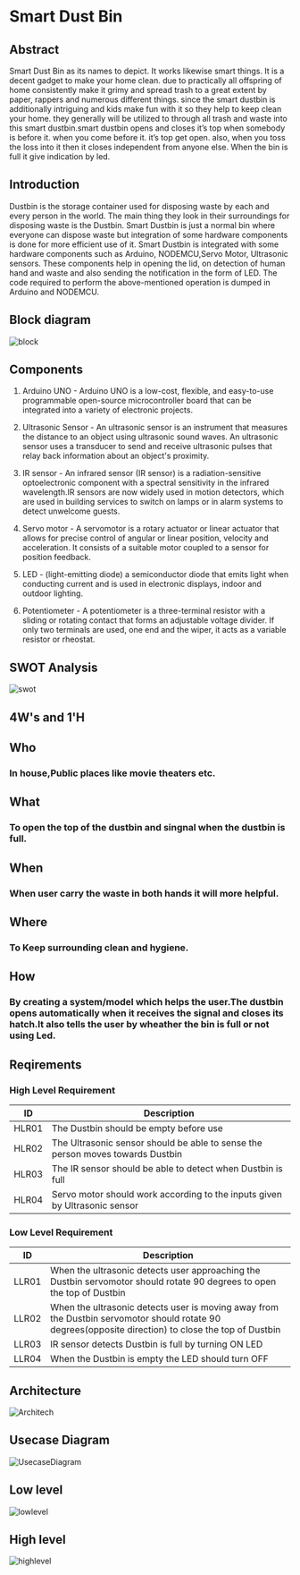 # Smart Dust Bin

## Abstract 
Smart Dust Bin as its names to depict. It works likewise smart things. It is a decent gadget to make your home clean. due to practically all offspring of home consistently make it grimy and spread trash to a great extent by paper, rappers and numerous different things. since the smart dustbin is additionally intriguing and kids make fun with it so they help to keep clean your home. they generally will be utilized to through all trash and waste into this smart dustbin.smart dustbin opens and closes it’s top when somebody is before it. when you come before it. it’s top get open. also, when you toss the loss into it then it closes independent from anyone else. When the bin is full it give indication by led.

## Introduction
Dustbin is the storage container used for disposing waste by each and every person in the world. The main thing they look in their surroundings for disposing waste is the Dustbin. Smart Dustbin is just a normal bin where everyone can dispose waste but integration of some hardware components is done for more efficient use of it. Smart Dustbin is integrated with some hardware components such as Arduino, NODEMCU,Servo Motor, Ultrasonic sensors. These components help in opening the lid, on detection of human hand and waste and also sending the notification in the form of LED. The code required to perform the above-mentioned operation is dumped in Arduino and NODEMCU.

## Block diagram
![block](https://user-images.githubusercontent.com/46933088/156998436-79fccf2a-2481-451b-ab33-a0d1edf55125.jpg)

## Components

1. Arduino UNO  - Arduino UNO is a low-cost, flexible, and easy-to-use programmable open-source microcontroller board that can be integrated into a variety of electronic projects.

2. Ultrasonic Sensor - An ultrasonic sensor is an instrument that measures the distance to an object using ultrasonic sound waves. An ultrasonic sensor uses a transducer to send and receive ultrasonic pulses that relay back information about an object's proximity.

3. IR sensor - An infrared sensor (IR sensor) is a radiation-sensitive optoelectronic component with a spectral sensitivity in the infrared wavelength.IR sensors are now widely used in motion detectors, which are used in building services to switch on lamps or in alarm systems to detect unwelcome guests.

4. Servo motor - A servomotor is a rotary actuator or linear actuator that allows for precise control of angular or linear position, velocity and acceleration. It consists of a suitable motor coupled to a sensor for position feedback.

5. LED - (light-emitting diode) a semiconductor diode that emits light when conducting current and is used in electronic displays, indoor and outdoor lighting.

6. Potentiometer - A potentiometer is a three-terminal resistor with a sliding or rotating contact that forms an adjustable voltage divider. If only two terminals are used, one end and the wiper, it acts as a variable resistor or rheostat.

## SWOT Analysis
![swot](https://user-images.githubusercontent.com/46933088/157000822-dfb7a744-7063-4b98-a572-23cb5a89e4bf.jpg)

## 4W's and 1'H
## Who
### In house,Public places like movie theaters etc.

## What
### To open the top of the dustbin and singnal when the dustbin is full.

## When
### When user carry the waste in both hands it will more helpful.

## Where
### To Keep surrounding clean and hygiene.

## How
### By creating a system/model which helps the user.The dustbin opens automatically when it receives the signal and closes its hatch.It also tells the user by wheather the bin is full or not using Led.

## Reqirements

### High Level Requirement

| ID | Description |  
| ----- | ----- | 
| HLR01 | The Dustbin should be empty before use|
| HLR02 | The Ultrasonic sensor should be able to sense the person moves towards Dustbin|
| HLR03 | The IR sensor should be able to detect when Dustbin is full| 
| HLR04 | Servo motor should work according to the inputs given by Ultrasonic sensor| 
 
### Low Level Requirement

| ID | Description |  
| ----- | ----- |
| LLR01 |When the ultrasonic detects user approaching the Dustbin servomotor should rotate 90 degrees to open the top of Dustbin |
| LLR02 |When the ultrasonic detects user is moving away from the Dustbin servomotor should rotate 90 degrees(opposite direction) to close the top of Dustbin| 
| LLR03 | IR sensor detects Dustbin is full by turning ON LED |
| LLR04 | When the Dustbin is empty the LED should turn OFF |

## Architecture

![Architech](https://user-images.githubusercontent.com/46933088/156163898-6246ce72-9fd5-4d75-88e7-8e9bc5574bd0.jpg)

## Usecase Diagram

![UsecaseDiagram](https://user-images.githubusercontent.com/46933088/156160240-26ecd8ef-40bf-4ece-9d5b-8e3b4def37e5.jpg)

## Low level

![lowlevel](https://user-images.githubusercontent.com/46933088/157165196-e25759d5-5735-4079-b24a-cf6ba28e3648.jpg)

## High level

![highlevel](https://user-images.githubusercontent.com/46933088/157165284-d6edbb6e-bf5d-44f4-8004-b8c68dc846ef.jpg)